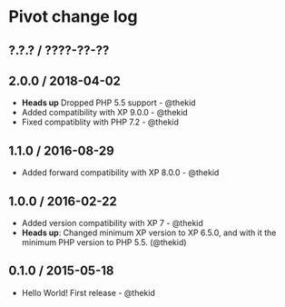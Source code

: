 Pivot change log
================

## ?.?.? / ????-??-??

## 2.0.0 / 2018-04-02

* **Heads up** Dropped PHP 5.5 support - @thekid
* Added compatibility with XP 9.0.0 - @thekid
* Fixed compatiblity with PHP 7.2 - @thekid

## 1.1.0 / 2016-08-29

* Added forward compatibility with XP 8.0.0 - @thekid

## 1.0.0 / 2016-02-22

* Added version compatibility with XP 7 - @thekid
* **Heads up**: Changed minimum XP version to XP 6.5.0, and with it the
  minimum PHP version to PHP 5.5.
  (@thekid)

## 0.1.0 / 2015-05-18

* Hello World! First release - @thekid